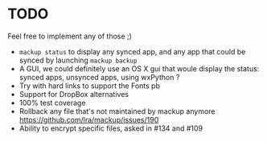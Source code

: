 # TODO

Feel free to implement any of those ;)

- `mackup status` to display any synced app, and any app that could be synced
    by launching `mackup backup`
- A GUI, we could definitely use an OS X gui that woule display the status:
    synced apps, unsynced apps, using wxPython ?
- Try with hard links to support the Fonts pb
- Support for DropBox alternatives
- 100% test coverage
- Rollback any file that's not maintained by mackup anymore https://github.com/lra/mackup/issues/190
- Ability to encrypt specific files, asked in #134 and #109
